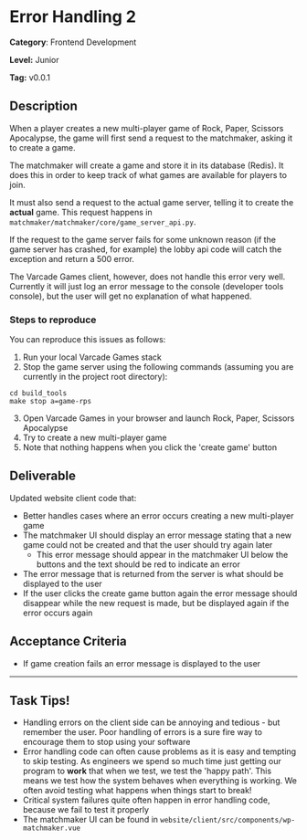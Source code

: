 # Error Handling 2

**Category**: Frontend Development

**Level:** Junior

**Tag:** v0.0.1 

## Description

When a player creates a new multi-player game of Rock, Paper, Scissors Apocalypse, the game will first send a request to the matchmaker, asking it to create a game.

The matchmaker will create a game and store it in its database (Redis). It does this in order to keep track of what games are available for players to join.

It must also send a request to the actual game server, telling it to create the **actual** game. This request happens in `matchmaker/matchmaker/core/game_server_api.py`.

If the request to the game server fails for some unknown reason (if the game server has crashed, for example) the lobby api code will catch the exception and return a 500 error.

The Varcade Games client, however, does not handle this error very well. Currently it will just log an error message to the console (developer tools console), but the user will get no explanation of what happened.

### Steps to reproduce
You can reproduce this issues as follows:

1. Run your local Varcade Games stack
2. Stop the game server using the following commands (assuming you are currently in the project root directory):

```
cd build_tools
make stop a=game-rps
```

3. Open Varcade Games in your browser and launch Rock, Paper, Scissors Apocalypse
4. Try to create a new multi-player game
5. Note that nothing happens when you click the 'create game' button

## Deliverable

Updated website client code that: 

* Better handles cases where an error occurs creating a new multi-player game
* The matchmaker UI should display an error message stating that a new game could not be created and that the user should try again later
	* This error message should appear in the matchmaker UI below the buttons and the text should be red to indicate an error
* The error message that is returned from the server is what should be displayed to the user
* If the user clicks the create game button again the error message should disappear while the new request is made, but be displayed again if the error occurs again

## Acceptance Criteria

* If game creation fails an error message is displayed to the user

***

## Task Tips!

* Handling errors on the client side can be annoying and tedious - but remember the user. Poor handling of errors is a sure fire way to encourage them to stop using your software
* Error handling code can often cause problems as it is easy and tempting to skip testing. As engineers we spend so much time just getting our program to **work** that when we test, we test the 'happy path'. This means we test how the system behaves when everything is working. We often avoid testing what happens when things start to break!
* Critical system failures quite often happen in error handling code, because we fail to test it properly
* The matchmaker UI can be found in `website/client/src/components/wp-matchmaker.vue`